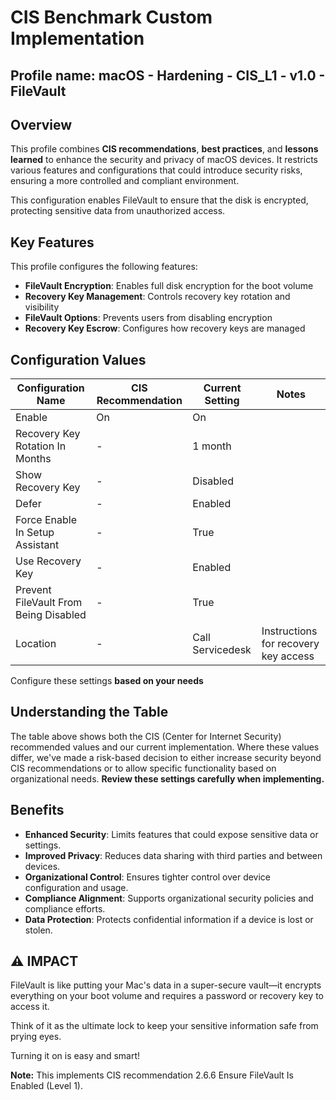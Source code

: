 # CIS Benchmark Custom Implementation
## Profile name: macOS - Hardening - CIS_L1 - v1.0 - FileVault

## Overview
This profile combines **CIS recommendations**, **best practices**, and **lessons learned** to enhance the security and privacy of macOS devices. 
It restricts various features and configurations that could introduce security risks, ensuring a more controlled and compliant environment.  

This configuration enables FileVault to ensure that the disk is encrypted, protecting sensitive data from unauthorized access.

## Key Features  
This profile configures the following features:  

- **FileVault Encryption**: Enables full disk encryption for the boot volume
- **Recovery Key Management**: Controls recovery key rotation and visibility
- **FileVault Options**: Prevents users from disabling encryption
- **Recovery Key Escrow**: Configures how recovery keys are managed

## Configuration Values  
| Configuration Name | CIS Recommendation | Current Setting | Notes |
|-------------------|-------------------|-----------------|-------|
| Enable | On | On | |
| Recovery Key Rotation In Months | - | 1 month | |
| Show Recovery Key | - | Disabled | |
| Defer | - | Enabled | |
| Force Enable In Setup Assistant | - | True | |
| Use Recovery Key | - | Enabled | |
| Prevent FileVault From Being Disabled | - | True | |
| Location | - | Call Servicedesk | Instructions for recovery key access |

Configure these settings **based on your needs**

## Understanding the Table
The table above shows both the CIS (Center for Internet Security) recommended values and our current implementation. Where these values differ, we've made a risk-based decision to either increase security beyond CIS recommendations or to allow specific functionality based on organizational needs. **Review these settings carefully when implementing.**

## Benefits  
- **Enhanced Security**: Limits features that could expose sensitive data or settings.  
- **Improved Privacy**: Reduces data sharing with third parties and between devices.  
- **Organizational Control**: Ensures tighter control over device configuration and usage.  
- **Compliance Alignment**: Supports organizational security policies and compliance efforts.
- **Data Protection**: Protects confidential information if a device is lost or stolen.

## ⚠️  IMPACT
FileVault is like putting your Mac's data in a super-secure vault—it encrypts everything on your boot volume and requires a password or recovery key to access it. 

Think of it as the ultimate lock to keep your sensitive information safe from prying eyes.

Turning it on is easy and smart!

**Note:** This implements CIS recommendation 2.6.6 Ensure FileVault Is Enabled (Level 1).